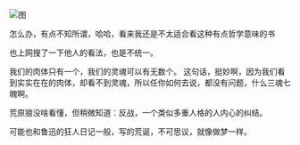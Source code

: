 



![图](http://image.linxingyang.net/image/note/2019/2019-02-07-talks/hyl.jpg)


怎么办，有点不知所谓，哈哈，看来我还是不太适合看这种有点哲学意味的书

也上网搜了一下他人的看法，也是不统一。


我们的肉体只有一个，我们的灵魂可以有无数个。 这句话，挺妙啊，因为我们看到实实在在的肉体，却看不到灵魂，所以任你如何去说，都没有问题，什么三魂七魄啊。


荒原狼没啥看懂，但稍微知道：反战，一个类似多重人格的人内心的纠结。

可能也和鲁迅的狂人日记一般，写的荒诞，不可思议，就像做梦一样。


